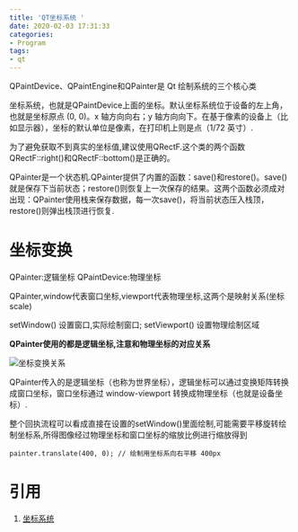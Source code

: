 ```yaml
---
title: 'QT坐标系统 '
date: 2020-02-03 17:31:33
categories:
- Program
tags:
- qt
---
```


QPaintDevice、QPaintEngine和QPainter是 Qt 绘制系统的三个核心类

坐标系统，也就是QPaintDevice上面的坐标。默认坐标系统位于设备的左上角，也就是坐标原点 (0, 0)。x 轴方向向右；y 轴方向向下。在基于像素的设备上（比如显示器），坐标的默认单位是像素，在打印机上则是点（1/72 英寸）.

为了避免获取不到真实的坐标值,建议使用QRectF.这个类的两个函数QRectF::right()和QRectF::bottom()是正确的。

QPainter是一个状态机.QPainter提供了内置的函数：save()和restore()。save()就是保存下当前状态；restore()则恢复上一次保存的结果。这两个函数必须成对出现：QPainter使用栈来保存数据，每一次save()，将当前状态压入栈顶，restore()则弹出栈顶进行恢复.

# 坐标变换
QPainter:逻辑坐标 QPaintDevice:物理坐标

QPainter,window代表窗口坐标,viewport代表物理坐标,这两个是映射关系(坐标scale)

setWindow() 设置窗口,实际绘制窗口;
setViewport() 设置物理绘制区域

**QPainter使用的都是逻辑坐标,注意和物理坐标的对应关系**

![坐标变换关系](coordinate.png)

QPainter传入的是逻辑坐标（也称为世界坐标），逻辑坐标可以通过变换矩阵转换成窗口坐标，窗口坐标通过 window-viewport 转换成物理坐标（也就是设备坐标）.

整个回执流程可以看成直接在设置的setWindow()里面绘制,可能需要平移旋转绘制坐标系,所得图像经过物理坐标和窗口坐标的缩放比例进行缩放得到
    
    painter.translate(400, 0); // 绘制用坐标系向右平移 400px
     
# 引用
1. [坐标系统](https://www.devbean.net/2012/11/qt-study-road-2-coordinate-system/)
